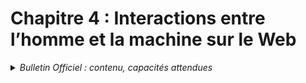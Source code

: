 # Chapitre 4 : Interactions entre l’homme et la machine sur le Web
<details>
    <summary><i>Bulletin Officiel : contenu, capacités attendues</i></summary>

> Lors de la navigation sur le Web, les internautes interagissent avec leur machine par le biais des **pages Web**.   
> L’**I**nterface **H**omme-**M**achine (IHM) repose sur la gestion d’événements associés à des éléments graphiques munis de méthodes algorithmiques.  
> La compréhension du dialogue **client-serveur** déjà abordé en classe de seconde est consolidée, sur des exemples simples, en identifiant les requêtes du client, les calculs puis les réponses du serveur traitées par le client.  
> Il ne s’agit pas de décrire exhaustivement les différents éléments disponibles, ni de développer une expertise dans les langages qui permettent de mettre en œuvre le dialogue tels que **PHP** ou **JavaScript**.
</details>

